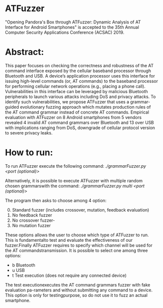 # ATFuzzer
"Opening Pandora's Box through ATFuzzer: Dynamic Analysis of AT Interface for Android Smartphones" is accepted to the 35th Annual Computer Security Applications Conference (ACSAC) 2019.

# Abstract: 
This paper focuses on checking the correctness and robustness of
the AT command interface exposed by the cellular baseband processor through Bluetooth and USB. A device’s application processor
uses this interface for issuing high-level commands (or, AT commands) to the baseband processor for performing cellular network
operations (e.g., placing a phone call). Vulnerabilities in this interface can be leveraged by malicious Bluetooth peripherals to launch various attacks including DoS and privacy attacks. To identify such vulnerabilities, we propose ATFuzzer that uses a grammar-guided evolutionary fuzzing approach which mutates production rules of the AT command grammar instead of concrete AT commands. Empirical evaluation with ATFuzzer on 8 Android smartphones from 5 vendors revealed 4 invalid AT command grammars over Bluetooth and 13 over USB with implications ranging from DoS, downgrade of cellular protocol version to severe privacy leaks.

# How to run:
To run ATFuzzer execute the following command:
*./grammarFuzzer.py <list of grammars> <devicename> <port (optional)>*

Alternatively,  it  is  possible  to  execute  ATFuzzer  with  multiple  random  chosen  grammarswith the command:
*./grammarFuzzer.py multi <devicename> <port (optional)>*
 
The program then asks to choose among 4 option:

0.  Standard fuzzer (includes crossover, mutation, feedback evaluation)
1.  No feedback fuzzer
2.  No crossover fuzzer-
3.  No mutation fuzzer

These options allows the user to choose which type of ATFuzzer to run.  This is fundamentalto test and evaluate the effectiveness of our fuzzer.Finally  ATFuzzer  requires  to  specify  which  channel  will  be  used  for  the  AT  commandstransmission.  It is possible to select one among three options:

- b  Bluetooth
- u  USB
- t  Test execution (does not require any connected device)


The test executionexecutes the AT command grammars fuzzer with fake evaluation pa-rameters and without submitting any command to a device.  This option is only for testingpurpose, so do not use it to fuzz an actual smartphone.

